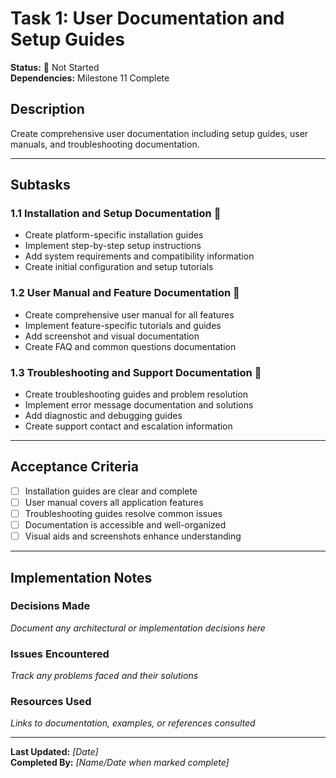 # Task 1: User Documentation and Setup Guides

**Status:** 🔴 Not Started  
**Dependencies:** Milestone 11 Complete  

## Description
Create comprehensive user documentation including setup guides, user manuals, and troubleshooting documentation.

---

## Subtasks

### 1.1 Installation and Setup Documentation 🔴
- Create platform-specific installation guides
- Implement step-by-step setup instructions
- Add system requirements and compatibility information
- Create initial configuration and setup tutorials

### 1.2 User Manual and Feature Documentation 🔴
- Create comprehensive user manual for all features
- Implement feature-specific tutorials and guides
- Add screenshot and visual documentation
- Create FAQ and common questions documentation

### 1.3 Troubleshooting and Support Documentation 🔴
- Create troubleshooting guides and problem resolution
- Implement error message documentation and solutions
- Add diagnostic and debugging guides
- Create support contact and escalation information

---

## Acceptance Criteria
- [ ] Installation guides are clear and complete
- [ ] User manual covers all application features
- [ ] Troubleshooting guides resolve common issues
- [ ] Documentation is accessible and well-organized
- [ ] Visual aids and screenshots enhance understanding

---

## Implementation Notes

### Decisions Made
_Document any architectural or implementation decisions here_

### Issues Encountered  
_Track any problems faced and their solutions_

### Resources Used
_Links to documentation, examples, or references consulted_

---

**Last Updated:** _[Date]_  
**Completed By:** _[Name/Date when marked complete]_ 